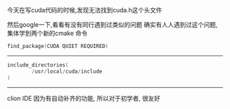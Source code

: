 今天在写cuda代码的时候,发现无法找到cuda.h这个头文件

然后google一下,看看有没有同行遇到过类似的问题
确实有人人遇到过这个问题, 集体学到两个新的cmake 命令

```cxx
find_package(CUDA QUIET REQUIRED)
```

---

```cxx
include_directories(
        /usr/local/cuda/include
)
```



---
clion IDE 因为有自动补齐的功能, 所以对于初学者, 很友好
